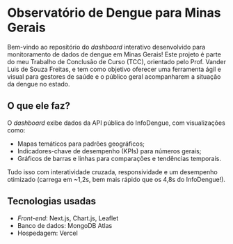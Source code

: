 # Observatório de Dengue para Minas Gerais

Bem-vindo ao repositório do *dashboard* interativo desenvolvido para monitoramento de dados de dengue em Minas Gerais! Este projeto é parte do meu Trabalho de Conclusão de Curso (TCC), orientado pelo Prof. Vander Luis de Souza Freitas, e tem como objetivo oferecer uma ferramenta ágil e visual para gestores de saúde e o público geral acompanharem a situação da dengue no estado.

## O que ele faz?
O *dashboard* exibe dados da API pública do InfoDengue, com visualizações como:
- Mapas temáticos para padrões geográficos;
- Indicadores-chave de desempenho (KPIs) para números gerais;
- Gráficos de barras e linhas para comparações e tendências temporais.

Tudo isso com interatividade cruzada, responsividade e um desempenho otimizado (carrega em ~1,2s, bem mais rápido que os 4,8s do InfoDengue!).

## Tecnologias usadas
- *Front-end*: Next.js, Chart.js, Leaflet
- Banco de dados: MongoDB Atlas
- Hospedagem: Vercel
